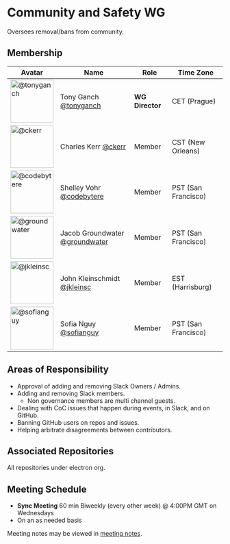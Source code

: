 # Community and Safety WG

Oversees removal/bans from community.

## Membership

| Avatar | Name | Role | Time Zone |
| -------------------------------------------|----------------------|----------------------------| -------- |
| <img src="https://github.com/tonyganch.png" width=100 alt="@tonyganch">  | Tony Ganch [@tonyganch](https://github.com/tonyganch) | **WG Director** | CET (Prague) |
| <img src="https://github.com/ckerr.png" width=100 alt="@ckerr">  | Charles Kerr [@ckerr](https://github.com/ckerr) | Member | CST (New Orleans) |
| <img src="https://github.com/codebytere.png" width=100 alt="@codebytere">  | Shelley Vohr [@codebytere](https://github.com/codebytere) | Member | PST (San Francisco) |
| <img src="https://github.com/groundwater.png" width=100 alt="@groundwater">  | Jacob Groundwater [@groundwater](https://github.com/groundwater) | Member | PST (San Francisco) |
| <img src="https://github.com/jkleinsc.png" width=100 alt="@jkleinsc">  | John Kleinschmidt [@jkleinsc](https://github.com/jkleinsc) | Member | EST (Harrisburg) |
| <img src="https://github.com/sofianguy.png" width=100 alt="@sofianguy">  | Sofia Nguy [@sofianguy](https://github.com/sofianguy) | Member | PST (San Francisco) |


## Areas of Responsibility

- Approval of adding and removing Slack Owners / Admins.
- Adding and removing Slack members.
    - Non governance members are multi channel guests.
- Dealing with CoC issues that happen during events, in Slack, and on GitHub.
- Banning GitHub users on repos and issues.
- Helping arbitrate disagreements between contributors.

## Associated Repositories

All repositories under electron org.

## Meeting Schedule

- **Sync Meeting** 60 min Biweekly (every other week) @ 4:00PM GMT on Wednesdays
- On an as needed basis

Meeting notes may be viewed in [meeting notes](https://github.com/electron/governance/tree/master/wg-community-safety/meeting-notes/).
